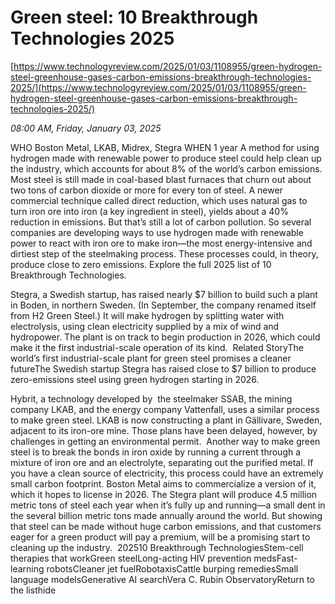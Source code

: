 # Green steel: 10 Breakthrough Technologies 2025

[https://www.technologyreview.com/2025/01/03/1108955/green-hydrogen-steel-greenhouse-gases-carbon-emissions-breakthrough-technologies-2025/](https://www.technologyreview.com/2025/01/03/1108955/green-hydrogen-steel-greenhouse-gases-carbon-emissions-breakthrough-technologies-2025/)

*08:00 AM, Friday, January 03, 2025*

WHO Boston Metal, LKAB, Midrex, Stegra WHEN 1 year  A method for using hydrogen made with renewable power to produce steel could help clean up the industry, which accounts for about 8% of the world’s carbon emissions.  Most steel is still made in coal-based blast furnaces that churn out about two tons of carbon dioxide or more for every ton of steel. A newer commercial technique called direct reduction, which uses natural gas to turn iron ore into iron (a key ingredient in steel), yields about a 40% reduction in emissions. But that’s still a lot of carbon pollution.  So several companies are developing ways to use hydrogen made with renewable power to react with iron ore to make iron—the most energy-intensive and dirtiest step of the steelmaking process. These processes could, in theory, produce close to zero emissions. Explore the full 2025 list of 10 Breakthrough Technologies.

Stegra, a Swedish startup, has raised nearly $7 billion to build such a plant in Boden, in northern Sweden. (In September, the company renamed itself from H2 Green Steel.) It will make hydrogen by splitting water with electrolysis, using clean electricity supplied by a mix of wind and hydropower. The plant is on track to begin production in 2026, which could make it the first industrial-scale operation of its kind.  Related StoryThe world’s first industrial-scale plant for green steel promises a cleaner futureThe Swedish startup Stegra has raised close to $7 billion to produce zero-emissions steel using green hydrogen starting in 2026.

Hybrit, a technology developed by  the steelmaker SSAB, the mining company LKAB, and the energy company Vattenfall, uses a similar process to make green steel. LKAB is now constructing a plant in Gällivare, Sweden, adjacent to its iron-ore mine. Those plans have been delayed, however, by challenges in getting an environmental permit.  Another way to make green steel is to break the bonds in iron oxide by running a current through a mixture of iron ore and an electrolyte, separating out the purified metal. If you have a clean source of electricity, this process could have an extremely small carbon footprint. Boston Metal aims to commercialize a version of it, which it hopes to license in 2026. The Stegra plant will produce 4.5 million metric tons of steel each year when it’s fully up and running—a small dent in the several billion metric tons made annually around the world. But showing that steel can be made without huge carbon emissions, and that customers eager for a green product will pay a premium, will be a promising start to cleaning up the industry.  202510 Breakthrough TechnologiesStem-cell therapies that workGreen steelLong-acting HIV prevention medsFast-learning robotsCleaner jet fuelRobotaxisCattle burping remediesSmall language modelsGenerative AI searchVera C. Rubin ObservatoryReturn to the listhide

